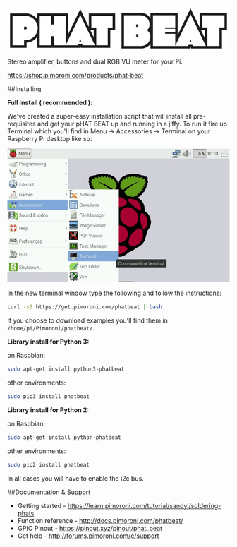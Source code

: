 ![pHAT BEAT](phat-beat-logo.png)

Stereo amplifier, buttons and dual RGB VU meter for your Pi.

https://shop.pimoroni.com/products/phat-beat

##Installing

**Full install ( recommended ):**

We've created a super-easy installation script that will install all pre-requisites and get your pHAT BEAT
up and running in a jiffy. To run it fire up Terminal which you'll find in Menu -> Accessories -> Terminal
on your Raspberry Pi desktop like so:

![Finding the terminal](terminal.jpg)

In the new terminal window type the following and follow the instructions:

```bash
curl -sS https://get.pimoroni.com/phatbeat | bash
```

If you choose to download examples you'll find them in `/home/pi/Pimoroni/phatbeat/`.

**Library install for Python 3:**

on Raspbian:

```bash
sudo apt-get install python3-phatbeat
```
other environments: 

```bash
sudo pip3 install phatbeat
```

**Library install for Python 2:**

on Raspbian:

```bash
sudo apt-get install python-phatbeat
```
other environments: 

```bash
sudo pip2 install phatbeat
```

In all cases you will have to enable the i2c bus.

##Documentation & Support

* Getting started - https://learn.pimoroni.com/tutorial/sandyj/soldering-phats
* Function reference - http://docs.pimoroni.com/phatbeat/
* GPIO Pinout - https://pinout.xyz/pinout/phat_beat
* Get help - http://forums.pimoroni.com/c/support

